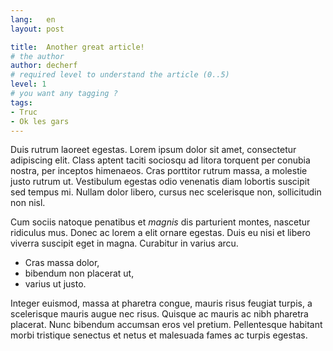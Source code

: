 ```yaml
---
lang:   en
layout: post

title:  Another great article!
# the author
author: decherf
# required level to understand the article (0..5)
level: 1
# you want any tagging ?
tags:
- Truc
- Ok les gars
---
```


Duis rutrum laoreet egestas. Lorem ipsum dolor sit amet, consectetur adipiscing elit. Class aptent taciti sociosqu ad litora torquent per conubia nostra, per inceptos himenaeos. Cras porttitor rutrum massa, a molestie justo rutrum ut. Vestibulum egestas odio venenatis diam lobortis suscipit sed tempus mi. Nullam dolor libero, cursus nec scelerisque non, sollicitudin non nisl.

Cum sociis natoque penatibus et *magnis* dis parturient montes, nascetur ridiculus mus. Donec ac lorem a elit ornare egestas. Duis eu nisi et libero viverra suscipit eget in magna. Curabitur in varius arcu.

* Cras massa dolor,
* bibendum non placerat ut,
* varius ut justo.

Integer euismod, massa at pharetra congue, mauris risus feugiat turpis, a scelerisque mauris augue nec risus. Quisque ac mauris ac nibh pharetra placerat. Nunc bibendum accumsan eros vel pretium. Pellentesque habitant morbi tristique senectus et netus et malesuada fames ac turpis egestas.
